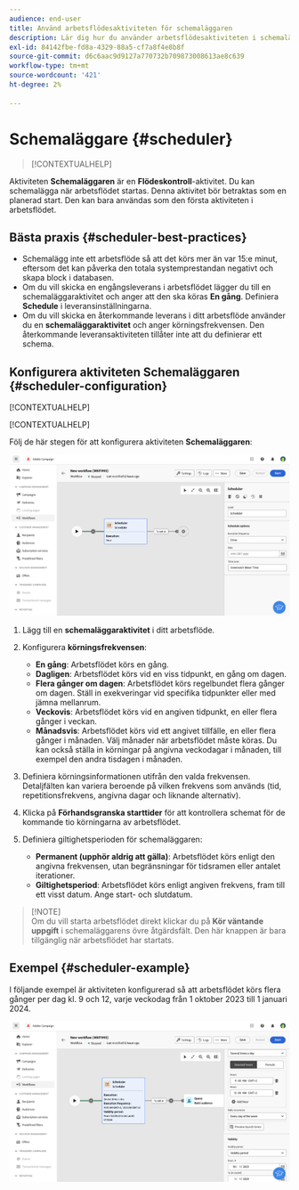```yaml
---
audience: end-user
title: Använd arbetsflödesaktiviteten för schemaläggaren
description: Lär dig hur du använder arbetsflödesaktiviteten i schemaläggaren
exl-id: 84142fbe-fd8a-4329-88a5-cf7a8f4e8b8f
source-git-commit: d6c6aac9d9127a770732b709873008613ae8c639
workflow-type: tm+mt
source-wordcount: '421'
ht-degree: 2%

---
```


# Schemaläggare {#scheduler}

>[!CONTEXTUALHELP]
>
Aktiviteten **Schemaläggaren** är en **Flödeskontroll**-aktivitet. Du kan schemalägga när arbetsflödet startas. Denna aktivitet bör betraktas som en planerad start. Den kan bara användas som den första aktiviteten i arbetsflödet.

## Bästa praxis {#scheduler-best-practices}

* Schemalägg inte ett arbetsflöde så att det körs mer än var 15:e minut, eftersom det kan påverka den totala systemprestandan negativt och skapa block i databasen.
* Om du vill skicka en engångsleverans i arbetsflödet lägger du till en schemaläggaraktivitet och anger att den ska köras **En gång**. Definiera **Schedule** i leveransinställningarna.
* Om du vill skicka en återkommande leverans i ditt arbetsflöde använder du en **schemaläggaraktivitet** och anger körningsfrekvensen. Den återkommande leveransaktiviteten tillåter inte att du definierar ett schema.

## Konfigurera aktiviteten Schemaläggaren {#scheduler-configuration}

[!CONTEXTUALHELP]

[!CONTEXTUALHELP]

Följ de här stegen för att konfigurera aktiviteten **Schemaläggaren**:

![Konfigurationsgränssnitt för schemaläggaraktivitet](../assets/workflow-scheduler.png)

1. Lägg till en **schemaläggaraktivitet** i ditt arbetsflöde.

1. Konfigurera **körningsfrekvensen**:

   * **En gång**: Arbetsflödet körs en gång.
   * **Dagligen**: Arbetsflödet körs vid en viss tidpunkt, en gång om dagen.
   * **Flera gånger om dagen**: Arbetsflödet körs regelbundet flera gånger om dagen. Ställ in exekveringar vid specifika tidpunkter eller med jämna mellanrum.
   * **Veckovis**: Arbetsflödet körs vid en angiven tidpunkt, en eller flera gånger i veckan.
   * **Månadsvis**: Arbetsflödet körs vid ett angivet tillfälle, en eller flera gånger i månaden. Välj månader när arbetsflödet måste köras. Du kan också ställa in körningar på angivna veckodagar i månaden, till exempel den andra tisdagen i månaden.

1. Definiera körningsinformationen utifrån den valda frekvensen.  Detaljfälten kan variera beroende på vilken frekvens som används (tid, repetitionsfrekvens, angivna dagar och liknande alternativ).

1. Klicka på **Förhandsgranska starttider** för att kontrollera schemat för de kommande tio körningarna av arbetsflödet.

1. Definiera giltighetsperioden för schemaläggaren:

   * **Permanent (upphör aldrig att gälla)**: Arbetsflödet körs enligt den angivna frekvensen, utan begränsningar för tidsramen eller antalet iterationer.
   * **Giltighetsperiod**: Arbetsflödet körs enligt angiven frekvens, fram till ett visst datum. Ange start- och slutdatum.

>[!NOTE]\
Om du vill starta arbetsflödet direkt klickar du på **Kör väntande uppgift** i schemaläggarens övre åtgärdsfält. Den här knappen är bara tillgänglig när arbetsflödet har startats.

## Exempel {#scheduler-example}

I följande exempel är aktiviteten konfigurerad så att arbetsflödet körs flera gånger per dag kl. 9 och 12, varje veckodag från 1 oktober 2023 till 1 januari 2024.

![Exempelkonfiguration för schemaläggaraktivitet](../assets/workflow-scheduler2.png)